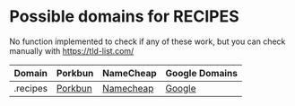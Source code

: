 # Possible domains for RECIPES

No function implemented to check if any of these work, but you can check manually with https://tld-list.com/

| Domain | Porkbun | NameCheap | Google Domains |
|---|---|---|---|
| .recipes | [Porkbun](https://porkbun.com/checkout/search?prb=e814663da1&tlds=&idnLanguage=&search=search&q=.recipes) | [Namecheap](https://www.namecheap.com/domains/registration/results/?domain=.recipes) | [Google](https://domains.google.com/registrar/search?searchTerm=.recipes) |
